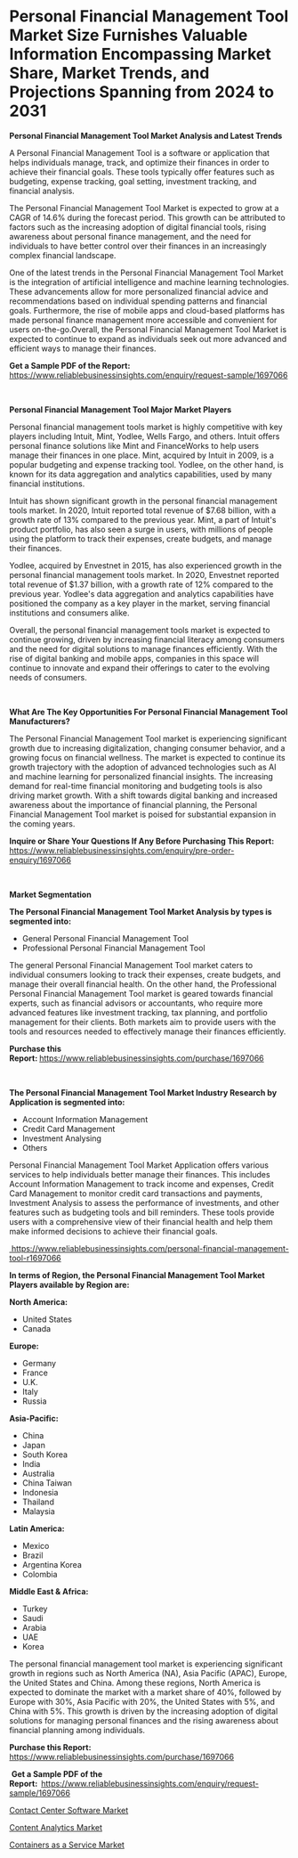 <p><h1>Personal Financial Management Tool Market Size Furnishes Valuable Information Encompassing Market Share, Market Trends, and Projections Spanning from 2024 to 2031</h1></p><p><strong>Personal Financial Management Tool Market Analysis and Latest Trends</strong></p>
<p><p>A Personal Financial Management Tool is a software or application that helps individuals manage, track, and optimize their finances in order to achieve their financial goals. These tools typically offer features such as budgeting, expense tracking, goal setting, investment tracking, and financial analysis.</p><p>The Personal Financial Management Tool Market is expected to grow at a CAGR of 14.6% during the forecast period. This growth can be attributed to factors such as the increasing adoption of digital financial tools, rising awareness about personal finance management, and the need for individuals to have better control over their finances in an increasingly complex financial landscape.</p><p>One of the latest trends in the Personal Financial Management Tool Market is the integration of artificial intelligence and machine learning technologies. These advancements allow for more personalized financial advice and recommendations based on individual spending patterns and financial goals. Furthermore, the rise of mobile apps and cloud-based platforms has made personal finance management more accessible and convenient for users on-the-go.Overall, the Personal Financial Management Tool Market is expected to continue to expand as individuals seek out more advanced and efficient ways to manage their finances.</p></p>
<p><strong>Get a Sample PDF of the Report:&nbsp;</strong> <a href="https://www.reliablebusinessinsights.com/enquiry/request-sample/1697066">https://www.reliablebusinessinsights.com/enquiry/request-sample/1697066</a></p>
<p>&nbsp;</p>
<p><strong>Personal Financial Management Tool Major Market Players</strong></p>
<p><p>Personal financial management tools market is highly competitive with key players including Intuit, Mint, Yodlee, Wells Fargo, and others. Intuit offers personal finance solutions like Mint and FinanceWorks to help users manage their finances in one place. Mint, acquired by Intuit in 2009, is a popular budgeting and expense tracking tool. Yodlee, on the other hand, is known for its data aggregation and analytics capabilities, used by many financial institutions.</p><p>Intuit has shown significant growth in the personal financial management tools market. In 2020, Intuit reported total revenue of $7.68 billion, with a growth rate of 13% compared to the previous year. Mint, a part of Intuit's product portfolio, has also seen a surge in users, with millions of people using the platform to track their expenses, create budgets, and manage their finances.</p><p>Yodlee, acquired by Envestnet in 2015, has also experienced growth in the personal financial management tools market. In 2020, Envestnet reported total revenue of $1.37 billion, with a growth rate of 12% compared to the previous year. Yodlee's data aggregation and analytics capabilities have positioned the company as a key player in the market, serving financial institutions and consumers alike.</p><p>Overall, the personal financial management tools market is expected to continue growing, driven by increasing financial literacy among consumers and the need for digital solutions to manage finances efficiently. With the rise of digital banking and mobile apps, companies in this space will continue to innovate and expand their offerings to cater to the evolving needs of consumers.</p></p>
<p>&nbsp;</p>
<p><strong>What Are The Key Opportunities For Personal Financial Management Tool Manufacturers?</strong></p>
<p><p>The Personal Financial Management Tool market is experiencing significant growth due to increasing digitalization, changing consumer behavior, and a growing focus on financial wellness. The market is expected to continue its growth trajectory with the adoption of advanced technologies such as AI and machine learning for personalized financial insights. The increasing demand for real-time financial monitoring and budgeting tools is also driving market growth. With a shift towards digital banking and increased awareness about the importance of financial planning, the Personal Financial Management Tool market is poised for substantial expansion in the coming years.</p></p>
<p><strong>Inquire or Share Your Questions If Any Before Purchasing This Report:</strong> <a href="https://www.reliablebusinessinsights.com/enquiry/pre-order-enquiry/1697066">https://www.reliablebusinessinsights.com/enquiry/pre-order-enquiry/1697066</a></p>
<p>&nbsp;</p>
<p><strong>Market Segmentation</strong></p>
<p><strong>The Personal Financial Management Tool Market Analysis by types is segmented into:</strong></p>
<p><ul><li>General Personal Financial Management Tool</li><li>Professional Personal Financial Management Tool</li></ul></p>
<p><p>The general Personal Financial Management Tool market caters to individual consumers looking to track their expenses, create budgets, and manage their overall financial health. On the other hand, the Professional Personal Financial Management Tool market is geared towards financial experts, such as financial advisors or accountants, who require more advanced features like investment tracking, tax planning, and portfolio management for their clients. Both markets aim to provide users with the tools and resources needed to effectively manage their finances efficiently.</p></p>
<p><strong>Purchase this Report:&nbsp;</strong><a href="https://www.reliablebusinessinsights.com/purchase/1697066">https://www.reliablebusinessinsights.com/purchase/1697066</a></p>
<p>&nbsp;</p>
<p><strong>The Personal Financial Management Tool Market Industry Research by Application is segmented into:</strong></p>
<p><ul><li>Account Information Management</li><li>Credit Card Management</li><li>Investment Analysing</li><li>Others</li></ul></p>
<p><p>Personal Financial Management Tool Market Application offers various services to help individuals better manage their finances. This includes Account Information Management to track income and expenses, Credit Card Management to monitor credit card transactions and payments, Investment Analysis to assess the performance of investments, and other features such as budgeting tools and bill reminders. These tools provide users with a comprehensive view of their financial health and help them make informed decisions to achieve their financial goals.</p></p>
<p><a href="https://www.reliablebusinessinsights.com/personal-financial-management-tool-r1697066">&nbsp;https://www.reliablebusinessinsights.com/personal-financial-management-tool-r1697066</a></p>
<p><strong>In terms of Region, the Personal Financial Management Tool Market Players available by Region are:</strong></p>
<p>
    <p> <strong> North America: </strong>
        <ul>
            <li>United States</li>
            <li>Canada</li>
        </ul>
        </p> 
    <p> <strong> Europe: </strong>
        <ul>
            <li>Germany</li>
            <li>France</li>
            <li>U.K.</li>
            <li>Italy</li>
            <li>Russia</li>
        </ul>
        </p> 
    <p> <strong> Asia-Pacific: </strong>
        <ul>
            <li>China</li>
            <li>Japan</li>
            <li>South Korea</li>
            <li>India</li>
            <li>Australia</li>
            <li>China Taiwan</li>
            <li>Indonesia</li>
            <li>Thailand</li>
            <li>Malaysia</li>
        </ul>
        </p> 
    <p> <strong> Latin America: </strong>
        <ul>
            <li>Mexico</li>
            <li>Brazil</li>
            <li>Argentina Korea</li>
            <li>Colombia</li>
        </ul>
        </p> 
    <p> <strong> Middle East & Africa: </strong>
        <ul>
            <li>Turkey</li>
            <li>Saudi</li>
            <li>Arabia</li>
            <li>UAE</li>
            <li>Korea</li>
        </ul>
    </p>
    </p>
<p><p>The personal financial management tool market is experiencing significant growth in regions such as North America (NA), Asia Pacific (APAC), Europe, the United States and China. Among these regions, North America is expected to dominate the market with a market share of 40%, followed by Europe with 30%, Asia Pacific with 20%, the United States with 5%, and China with 5%. This growth is driven by the increasing adoption of digital solutions for managing personal finances and the rising awareness about financial planning among individuals.</p></p>
<p><strong>Purchase this Report: </strong><a href="https://www.reliablebusinessinsights.com/purchase/1697066">https://www.reliablebusinessinsights.com/purchase/1697066</a></p>
<p>&nbsp;<strong>Get a Sample PDF of the Report:&nbsp;&nbsp;</strong><a href="https://www.reliablebusinessinsights.com/enquiry/request-sample/1697066">https://www.reliablebusinessinsights.com/enquiry/request-sample/1697066</a></p>
<p><strong></strong></p>
<p><p><a href="https://github.com/abdelrhmankishk22/Market-Research-Report-List-5/blob/main/contact-center-software-market.md">Contact Center Software Market</a></p><p><a href="https://github.com/lubmix/Market-Research-Report-List-3/blob/main/content-analytics-market.md">Content Analytics Market</a></p><p><a href="https://github.com/joannagoyvaerts/Market-Research-Report-List-3/blob/main/containers-as-a-service-market.md">Containers as a Service Market</a></p></p>